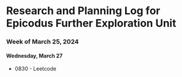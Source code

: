 # Research and Planning Log for Epicodus Further Exploration Unit
### Week of March 25, 2024

#### Wednesday, March 27

* 0830 - Leetcode